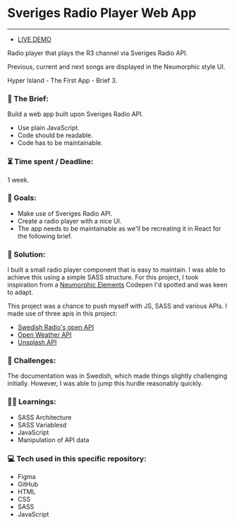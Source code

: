 # Sveriges Radio Player Web App

---

- [LIVE DEMO](https://harry-yates.github.io/radioPlayer/)

Radio player that plays the R3 channel via Sveriges Radio API.

Previous, current and next songs are displayed in the Neumorphic style UI.

Hyper Island - The First App - Brief 3.

### :open_file_folder: The Brief:

Build a web app built upon Sveriges Radio API.

- Use plain JavaScript.
- Code should be readable.
- Code has to be maintainable.

### :hourglass_flowing_sand: Time spent / Deadline:

1 week.

### :dart: Goals:

- Make use of Sveriges Radio API.
- Create a radio player with a nice UI.
- The app needs to be maintainable as we'll be recreating it in React for the following brief.

### :mechanical_arm: Solution:

I built a small radio player component that is easy to maintain. I was able to achieve this using a simple SASS structure. For this project, I took inspiration from a [Neumorphic Elements](https://codepen.io/myacode/pen/PoqQQNM) Codepen I'd spotted and was keen to adapt.

This project was a chance to push myself with JS, SASS and various APIs. I made use of three apis in this project:

- [Swedish Radio's open API](https://api.sr.se/api/documentation/v2/index.html)
- [Open Weather API](https://openweathermap.org/api)
- [Unsplash API](https://unsplash.com/developers)

### :anger: Challenges:

The documentation was in Swedish, which made things slightly challenging initially. However, I was able to jump this hurdle reasonably quickly.

### :man_student: Learnings:

- SASS Architecture
- SASS Variablesd
- JavaScript
- Manipulation of API data

### :computer: Tech used in this specific repository:

- Figma
- GitHub
- HTML
- CSS
- SASS
- JavaScript

